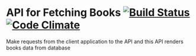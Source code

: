 # API for Fetching Books [![Build Status](https://travis-ci.org/p632-sp-2018/fetch_books.svg?branch=master)](https://travis-ci.org/p632-sp-2018/fetch_books) [![Code Climate](https://codeclimate.com/github/p632-sp-2018/fetch_books/badges/gpa.svg)](https://codeclimate.com/github/p632-sp-2018/fetch_books)
Make requests from the client application to the API and this API renders books data from database

